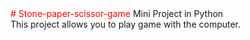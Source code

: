 <font color='red'>
  # Stone-paper-scissor-game
</font color>
Mini Project in Python
<br>This project allows you to play game with the computer.
